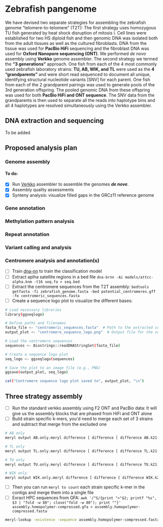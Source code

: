# Zebrafish pangenome
We have devised two separate strategies for assembling the zebrafish genome “telomere-to-telomere” (T2T): The first strategy uses homozygous TU fish generated by heat shock disruption of mitosis I. Cell lines were established for two HS diploid fish and then genomic DNA was isolated both from the adult tissues as well as the cultured fibroblasts. DNA from the tissue was used for **PacBio HiFi** sequencing and the fibroblast DNA was used for **Oxford Nanopore sequencing (ONT)**. We performed *de novo* assembly using **Verkko** genome assembler. The second strategy we termed the **“3 generations”** approach. One fish from each of the 4 most commonly used zebrafish laboratory strains: **TU, AB, WIK, and TL** were used as the **4 “grandparents”** and were short read sequenced to document all unique, identifying structural nucleotide variants [SNV] for each parent. One fish from each of the 2 grandparent pairings was used to generate pools of the 3rd generation offspring. The pooled genomic DNA from these offspring was used for both **PacBio HiFi and ONT sequence**. The SNV data from the grandparents is then used to separate all the reads into haplotype bins and all 4 haplotypes are resolved simultaneously using the Verkko assembler.

## DNA extraction and sequencing
To be added

## Proposed analysis plan
### Genome assembly
#### To do:
- [x] Run [Verkko](https://github.com/marbl/verkko) assembler to assemble the genomes **_de nove_**.  
- [x] Assembly quality assessments
- [x] Synteny analysis: visualize filled gaps in the GRCz11 reference genome

### Gene annotation

### Methylation pattern analysis

### Repeat annotation

### Variant calling and analysis

### Centromere analysis and annotation(s)
- [ ] Train [dna-nn](https://github.com/Jokendo-collab/dna-nn) to train the classification model
- [ ] Extract aplha satellite regions in a bed file `dna-brnn -Ai models/attcc-alpha.knm -t16 seq.fa > seq.bed`
- [ ] Extract the centromere sequences from the T2T assembly: `bedtools getfasta -fi zebrafish_genome.fasta -bed potential_centromeres.gff -fo centromeric_sequences.fasta`
- [ ] Create a sequence logo plot to visualize the different bases:
```bash
# Load necessary libraries
library(ggseqlogo)

# Define paths and filenames
fasta_file <- "centromeric_sequences.fasta"  # Path to the extracted centromere sequences in FASTA format
output_plot <- "centromere_sequence_logo.png"  # Output file for the sequence logo plot

# Load the centromere sequences
sequences <- Biostrings::readDNAStringSet(fasta_file)

# Create a sequence logo plot
seq_logo <- ggseqlogo(sequences)

# Save the plot to an image file (e.g., PNG)
ggsave(output_plot, seq_logo)

cat("Centromere sequence logo plot saved to", output_plot, "\n")

```

## Three strategy assembly
- [ ] Run the standard verkko assembly using F2 ONT and PacBio data: It will give us the assembly blocks that are phased from HiFi and ONT alone
- [ ] Build strain specific k-mers, you'd need to merge each set of 3 strains and subtract that merge from the excluded one
```bash
# AB only
meryl output AB.only.meryl difference [ difference [ difference AB.k21.meryl TL.k21.meryl ] TU.k21.meryl ] WIK.k21.meryl

# TL only
meryl output TL.only.meryl difference [ difference [ difference TL.k21.meryl AB.k21.meryl ] TU.k21.meryl ] WIK.k21.meryl

# TU only
meryl output TU.only.meryl difference [ difference [ difference TU.k21.meryl WIK.k21.meryl ] AB.k21.meryl ] TL.k21.meryl

# WIK only
meryl output WIK.only.meryl difference [ difference [ difference WIK.k21.meryl TU.k21.meryl ] AB.k21.meryl ] TL.k21.meryl

```      
- [ ] Then you can run `meryl to count` each strain specific k-mer in the contigs and merge them into a single file
- [ ] Exract HPC sequences from GFA: `awk '/^S/{print ">"$2; printf "%s", $3 | "fold -w 80"; close("fold -w 80"); print ""}' assembly.homopolymer-compressed.gfa > assembly.homopolymer-compressed.fasta`
```bash
meryl-lookup -existence -sequence assembly.homopolymer-compressed.fasta -mers AB.only.meryl
```

